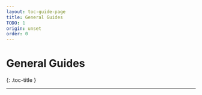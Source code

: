 ```yaml
---
layout: toc-guide-page
title: General Guides
TODO: 1
origin: unset
order: 0
---
```


# General Guides
{: .toc-title }

---
